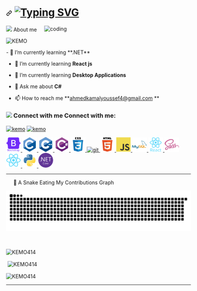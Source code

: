 <h1 dir="auto" >
            <a id="" class="anchor" aria-hidden="true" tabindex="-1" href="#">
                <svg class="octicon octicon-link" viewBox="0 0 16 16" version="1.1" width="16" height="16"
                    aria-hidden="true">
                    <path
                        d="m7.775 3.275 1.25-1.25a3.5 3.5 0 1 1 4.95 4.95l-2.5 2.5a3.5 3.5 0 0 1-4.95 0 .751.751 0 0 1 .018-1.042.751.751 0 0 1 1.042-.018 1.998 1.998 0 0 0 2.83 0l2.5-2.5a2.002 2.002 0 0 0-2.83-2.83l-1.25 1.25a.751.751 0 0 1-1.042-.018.751.751 0 0 1-.018-1.042Zm-4.69 9.64a1.998 1.998 0 0 0 2.83 0l1.25-1.25a.751.751 0 0 1 1.042.018.751.751 0 0 1 .018 1.042l-1.25 1.25a3.5 3.5 0 1 1-4.95-4.95l2.5-2.5a3.5 3.5 0 0 1 4.95 0 .751.751 0 0 1-.018 1.042.751.751 0 0 1-1.042.018 1.998 1.998 0 0 0-2.83 0l-2.5 2.5a1.998 1.998 0 0 0 0 2.83Z">
                    </path>
                </svg></a>
            <a target="_blank" rel="noopener noreferrer nofollow"
                href="https://readme-typing-svg.herokuapp.com?font=Roboto+Slab&amp;weight=600&amp;size=24&amp;pause=1000&amp;random=false&amp;width=550&amp;lines=Hi+%F0%9F%91%8B%2C+I'm+Ahmed+Kamal++;I+'m+Software+Engineer+%F0%9F%98%8A.;+I'm+Frontend+Developer+%F0%9F%8E%A8.;+I'm+.NET+Backend+Developer+%F0%9F%92%BB."
                style="max-width: 100%;">
                <img src="https://readme-typing-svg.herokuapp.com?font=Roboto+Slab&amp;weight=600&amp;size=24&amp;pause=1000&amp;random=false&amp;width=550&amp;lines=Hi+%F0%9F%91%8B%2C+I'm+Ahmed+Kamal++;I+'m+Software+Engineer+%F0%9F%98%8A.;+I'm+Frontend+Developer+%F0%9F%8E%A8.;+I'm+.NET+Backend+Developer+%F0%9F%92%BB."
                    alt="Typing SVG"
                    data-canonical-src="https://readme-typing-svg.herokuapp.com?font=Roboto+Slab&amp;weight=600&amp;size=24&amp;pause=1000&amp;random=false&amp;width=550&amp;lines=Hi+%F0%9F%91%8B%2C+I'm+Ahmed+Kamal++;I+'m+Software+Engineer+%F0%9F%98%8A.;+I'm+Frontend+Developer+%F0%9F%8E%A8.;+I'm+.NET+Backend+Developer+%F0%9F%92%BB."
                    style="max-width: 100%;">
            </a>
        </h1>
<img  align="right" alt ="coding" width="400" src ="https://cdn.dribbble.com/users/1162077/screenshots/3848914/programmer.gif"

<img src = "https://i.pinimg.com/originals/3f/7e/4e/3f7e4eff7c96e9fe4b8b4b1ff3f7bdb5.gif" width = 6.5%> About me
<p align="left"> <img src="https://komarev.com/ghpvc/?username=mhmdyasser33&label=Profile%20views&color=0e75b6&style=flat" alt="KEMO" /> </p>
- 🌱 I’m currently learning **.NET**

- 🌱 I’m currently learning **React js**

- 🌱 I’m currently learning **Desktop Applications**

- 💬 Ask me about **C#**

- 📫 How to reach me **ahmedkamalyoussef4@gmail.com **


<h3 align="left"><img src="https://github.com/7oSkaaa/7oSkaaa/blob/main/Images/Connect-with-me.gif?raw=true" width="10%"> Connect with me
 Connect with me:</h3>
<p align="left">
<a href="https://www.linkedin.com/in/ahmed-kamal-b51621277/" target="blank"><img align="center" src="https://raw.githubusercontent.com/rahuldkjain/github-profile-readme-generator/master/src/images/icons/Social/linked-in-alt.svg" alt="kemo" height="30" width="40" /></a>
<a href="https://www.facebook.com/profile.php?id=100028844448220" target="blank"><img align="center" src="https://raw.githubusercontent.com/rahuldkjain/github-profile-readme-generator/master/src/images/icons/Social/facebook.svg" alt="kemo" height="30" width="40" /></a>


<p align="left">
  <a href="https://getbootstrap.com" target="_blank" rel="noreferrer">
    <img src="https://raw.githubusercontent.com/devicons/devicon/master/icons/bootstrap/bootstrap-plain-wordmark.svg" alt="bootstrap" width="40" height="40"/>
  </a>
  <a href="https://www.cprogramming.com/" target="_blank" rel="noreferrer">
    <img src="https://raw.githubusercontent.com/devicons/devicon/master/icons/c/c-original.svg" alt="c" width="40" height="40"/>
  </a>
  <a href="https://www.w3schools.com/cpp/" target="_blank" rel="noreferrer">
    <img src="https://raw.githubusercontent.com/devicons/devicon/master/icons/cplusplus/cplusplus-original.svg" alt="cplusplus" width="40" height="40"/>
  </a>
  <a href="https://www.w3schools.com/cs/" target="_blank" rel="noreferrer">
    <img src="https://raw.githubusercontent.com/devicons/devicon/master/icons/csharp/csharp-original.svg" alt="csharp" width="40" height="40"/>
  </a>
  <a href="https://www.w3schools.com/css/" target="_blank" rel="noreferrer">
    <img src="https://raw.githubusercontent.com/devicons/devicon/master/icons/css3/css3-original-wordmark.svg" alt="css3" width="40" height="40"/>
  </a>
  <a href="https://git-scm.com/" target="_blank" rel="noreferrer">
    <img src="https://www.vectorlogo.zone/logos/git-scm/git-scm-icon.svg" alt="git" width="40" height="40"/>
  </a>
  <a href="https://www.w3.org/html/" target="_blank" rel="noreferrer">
    <img src="https://raw.githubusercontent.com/devicons/devicon/master/icons/html5/html5-original-wordmark.svg" alt="html5" width="40" height="40"/>
  </a>
  <a href="https://developer.mozilla.org/en-US/docs/Web/JavaScript" target="_blank" rel="noreferrer">
    <img src="https://raw.githubusercontent.com/devicons/devicon/master/icons/javascript/javascript-original.svg" alt="javascript" width="40" height="40"/>
  </a>
  <a href="https://www.mysql.com/" target="_blank" rel="noreferrer">
    <img src="https://raw.githubusercontent.com/devicons/devicon/master/icons/mysql/mysql-original-wordmark.svg" alt="mysql" width="40" height="40"/>
  </a>
  <a href="https://reactjs.org/" target="_blank" rel="noreferrer">
    <img src="https://raw.githubusercontent.com/devicons/devicon/master/icons/react/react-original-wordmark.svg" alt="react" width="40" height="40"/>
  </a>
  <a href="https://sass-lang.com" target="_blank" rel="noreferrer">
    <img src="https://raw.githubusercontent.com/devicons/devicon/master/icons/sass/sass-original.svg" alt="sass" width="40" height="40"/>
  </a>
  <a href="https://reactnative.dev/" target="_blank" rel="noreferrer">
    <img src="https://raw.githubusercontent.com/devicons/devicon/master/icons/react/react-original.svg" alt="react native" width="40" height="40"/>
  </a>
  <a href="https://www.python.org/" target="_blank" rel="noreferrer">
    <img src="https://raw.githubusercontent.com/devicons/devicon/master/icons/python/python-original.svg" alt="python" width="40" height="40"/>
  </a>

  <a href="https://dotnet.microsoft.com/" target="_blank" rel="noreferrer">
    <img src="https://raw.githubusercontent.com/devicons/devicon/master/icons/dotnetcore/dotnetcore-original.svg" alt=".net" width="40" height="40"/>
</a>

</p>

<hr>
 &nbsp;&nbsp;&nbsp;&nbsp;&nbsp;🐍 A Snake Eating My Contributions Graph
<article class="markdown-body entry-content container-lg f5" itemprop="text">
    <p align="center" dir="auto">
        <themed-picture data-catalyst-inline="true" data-catalyst="">
            <picture>
                <source media="(prefers-color-scheme: dark)" srcset="https://raw.githubusercontent.com/7oSkaaa/7oSkaaa/output/github-contribution-grid-snake-dark.svg">
                <source media="(prefers-color-scheme: light)" srcset="https://raw.githubusercontent.com/7oSkaaa/7oSkaaa/output/github-contribution-grid-snake.svg">
                <img alt="github contribution grid snake animation" src="https://raw.githubusercontent.com/7oSkaaa/7oSkaaa/output/github-contribution-grid-snake.svg" style="visibility:visible;max-width:100%;">
            </picture>
        </themed-picture>
    </p>
</article>
<br>

<p><img align="center" src="https://github-readme-streak-stats.herokuapp.com/?user=KEMO414&" alt="KEMO414" /></p>

<p>&nbsp;<img align="center" src="https://github-readme-stats.vercel.app/api?username=KEMO414&show_icons=true&locale=en" alt="KEMO414" /></p>
<p><img align="center" src="https://github-readme-stats.vercel.app/api/top-langs?username=KEMO414&show_icons=true&locale=en&layout=compact" alt="KEMO414" /></p>

<hr>
